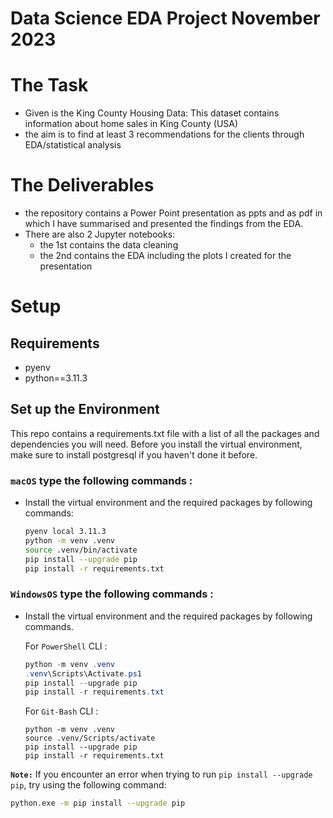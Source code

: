# Data Science EDA Project November 2023

# The Task

- Given is the King County Housing Data: This dataset contains information about home sales in King County (USA)
- the aim is to find at least 3 recommendations for the clients through EDA/statistical analysis

# The Deliverables

- the repository contains a Power Point presentation as ppts and as pdf in which I have summarised and presented the findings from the EDA. 
- There are also 2 Jupyter notebooks:
  + the 1st contains the data cleaning
  + the 2nd contains the EDA including the plots I created for the presentation 


# Setup


## Requirements

- pyenv
- python==3.11.3


## Set up the Environment
This repo contains a requirements.txt file with a list of all the packages and dependencies you will need. Before you install the virtual environment, make sure to install postgresql if you haven't done it before.


### **`macOS`** type the following commands : 


- Install the virtual environment and the required packages by following commands:

    ```BASH
    pyenv local 3.11.3
    python -m venv .venv
    source .venv/bin/activate
    pip install --upgrade pip
    pip install -r requirements.txt
    ```
### **`WindowsOS`** type the following commands :


- Install the virtual environment and the required packages by following commands.

   For `PowerShell` CLI :

    ```PowerShell
    python -m venv .venv
    .venv\Scripts\Activate.ps1
    pip install --upgrade pip
    pip install -r requirements.txt
    ```

    For `Git-Bash` CLI :
    ```
    python -m venv .venv
    source .venv/Scripts/activate
    pip install --upgrade pip
    pip install -r requirements.txt
    ```
 

 **`Note:`**
    If you encounter an error when trying to run `pip install --upgrade pip`, try using the following command:

   ```Bash
   python.exe -m pip install --upgrade pip
   ```
